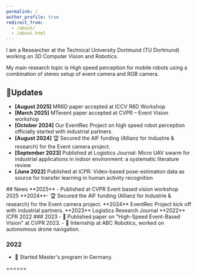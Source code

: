```yaml
---
permalink: /
author_profile: true
redirect_from: 
  - /about/
  - /about.html
---
```


I am a Researcher at the Technical University Dortmund (TU Dortmund) working on 3D Computer Vision and Robotics.  

My main research topic is High speed perception for mobile robots using a combination of stereo setup of event camera and RGB camera. 

## 📰Updates 

<ul class="medium">
<li><strong>[August 2025]</strong> MR6D paper accepted at ICCV R6D Workshop</li>
<li><strong>[March 2025]</strong> MTevent paper accepted at CVPR – Event Vision workshop</li>
<li><strong>[October 2024]</strong> Our EventRec Project on high speed robot perception officially started with industrial partners.</li>
<li><strong>[August 2024]</strong> 🏆 Secured the AIF funding (Allianz for Industrie & research) for the Event camera project.</li>
<li><strong>[September 2023]</strong> Published at Logistics Journal: Micro UAV swarm for industrial applications in indoor environment: a systematic literature review</li>
<li><strong>[June 2022]</strong> Published at ICPR: Video-based pose-estimation data as source for transfer learning in human activity recognition</li>

  
</ul>
##  News
**2025** - Published at CVPR Event based vision workshop 2025
**2024**- 🏆 Secured the AIF funding (Allianz for Industrie & research) for the Event camera project.
**2024** EventRec Project kick off with industrial partners.
**2023** Logistics Research Journal
**2022** ICPR 2022
### 2023
- 📄 Published paper on "High-Speed Event-Based Vision" at CVPR 2023.
- 💼 Internship at ABC Robotics, worked on autonomous drone navigation.

### 2022
- 🚀 Started Master's program in Germany.

======

